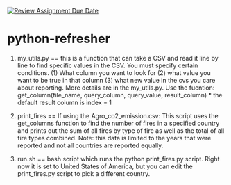 [![Review Assignment Due Date](https://classroom.github.com/assets/deadline-readme-button-22041afd0340ce965d47ae6ef1cefeee28c7c493a6346c4f15d667ab976d596c.svg)](https://classroom.github.com/a/_G_SdF8U)
# python-refresher

1. my_utils.py == this is a function that can take a CSV and read it line by line to find specific values in the CSV.  You must specify certain conditions. (1) What column you want to look for (2) what value you want to be true in that column (3) what new value in the cvs you care about reporting.  More details are in the my_utils.py. 
        Use the fucntion: get_column(file_name, query_column, query_value, result_column)
        * the default result column is index = 1 


2. print_fires == If using the Agro_co2_emission.csv: This script uses the get_columns function to find the number of fires in a specified country and prints out the sum of all fires by type of fire as well as the total of all fire types combined. Note: this data is limited to the years that were reported and not all countries are reported equally. 

3. run.sh == bash script which runs the python print_fires.py script. Right now it is set to United States of America, but you can edit the print_fires.py script to pick a different country. 

